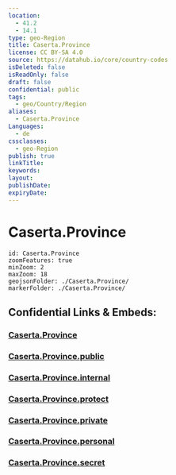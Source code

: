 ```yaml
---
location:
  - 41.2
  - 14.1
type: geo-Region
title: Caserta.Province
license: CC BY-SA 4.0
source: https://datahub.io/core/country-codes
isDeleted: false
isReadOnly: false
draft: false
confidential: public
tags:
  - geo/Country/Region
aliases:
  - Caserta.Province
Languages:
  - de
cssclasses:
  - geo-Region
publish: true
linkTitle:
keywords:
layout:
publishDate:
expiryDate:
---
```


# Caserta.Province

```leaflet
id: Caserta.Province
zoomFeatures: true 
minZoom: 2 
maxZoom: 18
geojsonFolder: ./Caserta.Province/
markerFolder: ./Caserta.Province/
```


## Confidential Links & Embeds: 

### [Caserta.Province](/_Standards/Earth/Continent/Europe/Europe~South/Italy/regions~Italy/Campania/Caserta.Province.md) 

### [Caserta.Province.public](/_public/Earth/Continent/Europe/Europe~South/Italy/regions~Italy/Campania/Caserta.Province.public.md) 

### [Caserta.Province.internal](/_internal/Earth/Continent/Europe/Europe~South/Italy/regions~Italy/Campania/Caserta.Province.internal.md) 

### [Caserta.Province.protect](/_protect/Earth/Continent/Europe/Europe~South/Italy/regions~Italy/Campania/Caserta.Province.protect.md) 

### [Caserta.Province.private](/_private/Earth/Continent/Europe/Europe~South/Italy/regions~Italy/Campania/Caserta.Province.private.md) 

### [Caserta.Province.personal](/_personal/Earth/Continent/Europe/Europe~South/Italy/regions~Italy/Campania/Caserta.Province.personal.md) 

### [Caserta.Province.secret](/_secret/Earth/Continent/Europe/Europe~South/Italy/regions~Italy/Campania/Caserta.Province.secret.md)

